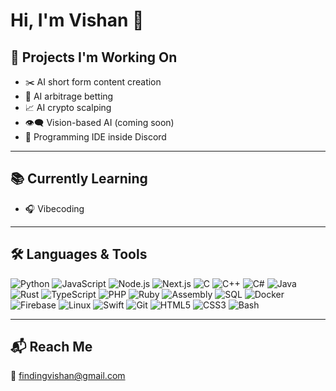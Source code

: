 # Hi, I'm Vishan 👋

## 🚀 Projects I'm Working On

- ✂️ AI short form content creation
- 💸 AI arbitrage betting
- 📈 AI crypto scalping
- 👁️‍🗨️ Vision-based AI (coming soon)
- 🧠 Programming IDE inside Discord

---

## 📚 Currently Learning

- 🎧 Vibecoding

---

## 🛠️ Languages & Tools

![Python](https://img.shields.io/badge/-Python-333333?style=flat&logo=python)
![JavaScript](https://img.shields.io/badge/-JavaScript-333333?style=flat&logo=javascript)
![Node.js](https://img.shields.io/badge/-Node.js-333333?style=flat&logo=node.js)
![Next.js](https://img.shields.io/badge/-Next.js-333333?style=flat&logo=next.js)
![C](https://img.shields.io/badge/-C-333333?style=flat&logo=c)
![C++](https://img.shields.io/badge/-C++-333333?style=flat&logo=c%2b%2b)
![C#](https://img.shields.io/badge/-C%23-333333?style=flat&logo=c-sharp)
![Java](https://img.shields.io/badge/-Java-333333?style=flat&logo=java)
![Rust](https://img.shields.io/badge/-Rust-333333?style=flat&logo=rust)
![TypeScript](https://img.shields.io/badge/-TypeScript-333333?style=flat&logo=typescript)
![PHP](https://img.shields.io/badge/-PHP-333333?style=flat&logo=php)
![Ruby](https://img.shields.io/badge/-Ruby-333333?style=flat&logo=ruby)
![Assembly](https://img.shields.io/badge/-Assembly-333333?style=flat&logo=gnubash)
![SQL](https://img.shields.io/badge/-SQL-333333?style=flat&logo=mysql)
![Docker](https://img.shields.io/badge/-Docker-333333?style=flat&logo=docker)
![Firebase](https://img.shields.io/badge/-Firebase-333333?style=flat&logo=firebase)
![Linux](https://img.shields.io/badge/-Linux-333333?style=flat&logo=linux)
![Swift](https://img.shields.io/badge/-Swift-333333?style=flat&logo=swift)
![Git](https://img.shields.io/badge/-Git-333333?style=flat&logo=git)
![HTML5](https://img.shields.io/badge/-HTML5-333333?style=flat&logo=html5)
![CSS3](https://img.shields.io/badge/-CSS3-333333?style=flat&logo=css3)
![Bash](https://img.shields.io/badge/-Bash-333333?style=flat&logo=gnu-bash)

---

## 📬 Reach Me

📧 [findingvishan@gmail.com](mailto:findingvishan@gmail.com)
